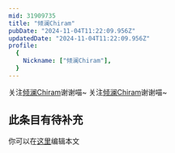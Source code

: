 ```yaml
---
mid: 31909735
title: "倾澜Chiram"
pubDate: "2024-11-04T11:22:09.956Z"
updatedDate: "2024-11-04T11:22:09.956Z"
profile:
  {
    Nickname: ["倾澜Chiram"],
  }
---
```


关注[倾澜Chiram](https://space.bilibili.com/31909735)谢谢喵~ 关注[倾澜Chiram](https://space.bilibili.com/31909735)谢谢喵~

## 此条目有待补充
你可以在[这里](https://github.com/Yuhanawa/VTuber.ICU/edit/master/src/content/v/倾澜Chiram/index.md)编辑本文
